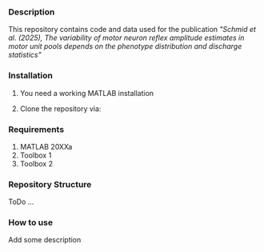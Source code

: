 ### Description
This repository contains code and data used for the publication *"Schmid et al. (2025), The variability of motor neuron reflex amplitude estimates in motor unit pools depends on the phenotype distribution and discharge statistics"*

### Installation
1. You need a working MATLAB installation

2. Clone the repository via:


### Requirements
1. MATLAB 20XXa
2. Toolbox 1
3. Toolbox 2


### Repository Structure 
ToDo ...

### How to use 
Add some description
